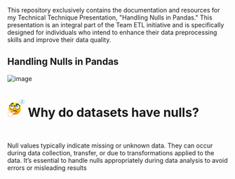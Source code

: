 This repository exclusively contains the documentation and resources for my Technical Technique Presentation, "Handling Nulls in Pandas." This presentation is an integral part of the Team ETL initiative and is specifically designed for individuals who intend to enhance their data preprocessing skills and improve their data quality. 
## Handling Nulls in Pandas
![image](https://github.com/MarianOforiYeboah/Capstone_2024/assets/149170814/053e0605-aabd-47d4-a23e-bf613515168e)


<div>
	<h1><img src="Img/thinking.png" width="40" /> Why do datasets have nulls?</h1>
</div>
<br>

Null values typically indicate missing or unknown data. They can occur during data collection, transfer, or due to transformations applied to the data. It’s essential to handle nulls appropriately during data analysis to avoid errors or misleading results


